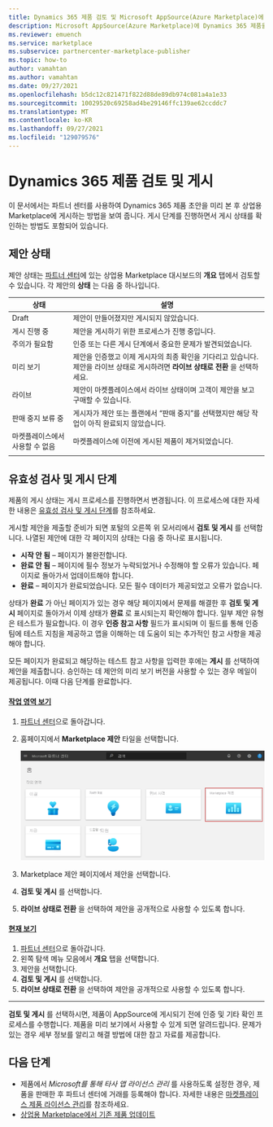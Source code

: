 ```yaml
---
title: Dynamics 365 제품 검토 및 Microsoft AppSource(Azure Marketplace)에 게시
description: Microsoft AppSource(Azure Marketplace)에 Dynamics 365 제품을 검토하고 게시합니다.
ms.reviewer: emuench
ms.service: marketplace
ms.subservice: partnercenter-marketplace-publisher
ms.topic: how-to
author: vamahtan
ms.author: vamahtan
ms.date: 09/27/2021
ms.openlocfilehash: b5dc12c821471f822d88de89db974c081a4a1e33
ms.sourcegitcommit: 10029520c69258ad4be29146ffc139ae62ccddc7
ms.translationtype: MT
ms.contentlocale: ko-KR
ms.lasthandoff: 09/27/2021
ms.locfileid: "129079576"
---
```

# <a name="review-and-publish-a-dynamics-365-offer"></a>Dynamics 365 제품 검토 및 게시

이 문서에서는 파트너 센터를 사용하여 Dynamics 365 제품 초안을 미리 본 후 상업용 Marketplace에 게시하는 방법을 보여 줍니다. 게시 단계를 진행하면서 게시 상태를 확인하는 방법도 포함되어 있습니다.

## <a name="offer-status"></a>제안 상태

제안 상태는 [파트너 센터](https://partner.microsoft.com/dashboard/commercial-marketplace/overview)에 있는 상업용 Marketplace 대시보드의 **개요** 탭에서 검토할 수 있습니다. 각 제안의 **상태** 는 다음 중 하나입니다.

| 상태 | 설명 |
| ------------ | ------------- |
| Draft | 제안이 만들어졌지만 게시되지 않았습니다. |
| 게시 진행 중 | 제안을 게시하기 위한 프로세스가 진행 중입니다. |
| 주의가 필요함 | 인증 또는 다른 게시 단계에서 중요한 문제가 발견되었습니다. |
| 미리 보기 | 제안을 인증했고 이제 게시자의 최종 확인을 기다리고 있습니다. 제안을 라이브 상태로 게시하려면 **라이브 상태로 전환** 을 선택하세요. |
| 라이브 | 제안이 마켓플레이스에서 라이브 상태이며 고객이 제안을 보고 구매할 수 있습니다. |
| 판매 중지 보류 중 | 게시자가 제안 또는 플랜에서 “판매 중지”를 선택했지만 해당 작업이 아직 완료되지 않았습니다. |
| 마켓플레이스에서 사용할 수 없음 | 마켓플레이스에 이전에 게시된 제품이 제거되었습니다. |
|||

## <a name="validation-and-publishing-steps"></a>유효성 검사 및 게시 단계

제품의 게시 상태는 게시 프로세스를 진행하면서 변경됩니다. 이 프로세스에 대한 자세한 내용은 [유효성 검사 및 게시 단계](review-publish-offer.md#validation-and-publishing-steps)를 참조하세요.

게시할 제안을 제출할 준비가 되면 포털의 오른쪽 위 모서리에서 **검토 및 게시** 를 선택합니다. 나열된 제안에 대한 각 페이지의 상태는 다음 중 하나로 표시됩니다.

- **시작 안 됨** – 페이지가 불완전합니다.
- **완료 안 됨** – 페이지에 필수 정보가 누락되었거나 수정해야 할 오류가 있습니다. 페이지로 돌아가서 업데이트해야 합니다.
- **완료** – 페이지가 완료되었습니다. 모든 필수 데이터가 제공되었고 오류가 없습니다.

상태가 **완료** 가 아닌 페이지가 있는 경우 해당 페이지에서 문제를 해결한 후 **검토 및 게시** 페이지로 돌아가서 이제 상태가 **완료** 로 표시되는지 확인해야 합니다. 일부 제안 유형은 테스트가 필요합니다. 이 경우 **인증 참고 사항** 필드가 표시되며 이 필드를 통해 인증 팀에 테스트 지침을 제공하고 앱을 이해하는 데 도움이 되는 추가적인 참고 사항을 제공해야 합니다.

모든 페이지가 완료되고 해당하는 테스트 참고 사항을 입력한 후에는 **게시** 를 선택하여 제안을 제출합니다. 승인하는 데 제안의 미리 보기 버전을 사용할 수 있는 경우 메일이 제공됩니다. 이때 다음 단계를 완료합니다.

#### <a name="workspaces-view"></a>[작업 영역 보기](#tab/workspaces-view)

1. [파트너 센터](https://go.microsoft.com/fwlink/?linkid=2166002)으로 돌아갑니다.
1. 홈페이지에서 **Marketplace 제안** 타일을 선택합니다.

    [![파트너 센터 홈페이지의 Marketplace 제안 타일을 보여 줍니다. ](./media/workspaces/partner-center-home.png) ](./media/workspaces/partner-center-home.png#lightbox)

1. Marketplace 제안 페이지에서 제안을 선택합니다.
1. **검토 및 게시** 를 선택합니다.
1. **라이브 상태로 전환** 을 선택하여 제안을 공개적으로 사용할 수 있도록 합니다.

#### <a name="current-view"></a>[현재 보기](#tab/current-view)

1. [파트너 센터](https://go.microsoft.com/fwlink/?linkid=2166002)으로 돌아갑니다.
1. 왼쪽 탐색 메뉴 모음에서 **개요** 탭을 선택합니다.
1. 제안을 선택합니다.
1. **검토 및 게시** 를 선택합니다.
1. **라이브 상태로 전환** 을 선택하여 제안을 공개적으로 사용할 수 있도록 합니다.

---

**검토 및 게시** 를 선택하시면, 제품이 AppSource에 게시되기 전에 인증 및 기타 확인 프로세스를 수행합니다. 제품을 미리 보기에서 사용할 수 있게 되면 알려드립니다. 문제가 있는 경우 세부 정보를 알리고 해결 방법에 대한 참고 자료를 제공합니다.

## <a name="next-steps"></a>다음 단계

- 제품에서 _Microsoft를 통해 타사 앱 라이선스 관리_ 를 사용하도록 설정한 경우, 제품을 판매한 후 파트너 센터에 거래를 등록해야 합니다. 자세한 내용은 [마켓플레이스 제품 라이선스 관리](/partner-center/csp-commercial-marketplace-licensing)를 참조하세요.
- [상업용 Marketplace에서 기존 제품 업데이트](update-existing-offer.md)
